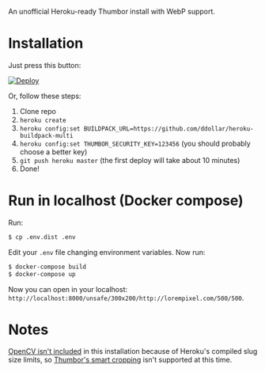 An unofficial Heroku-ready Thumbor install with WebP support.

# Installation

Just press this button:

[![Deploy](https://www.herokucdn.com/deploy/button.svg)](https://heroku.com/deploy) 

Or, follow these steps:

1. Clone repo
2. `heroku create`
3. `heroku config:set BUILDPACK_URL=https://github.com/ddollar/heroku-buildpack-multi`
4. `heroku config:set THUMBOR_SECURITY_KEY=123456` (you should probably choose a better key)
5. `git push heroku master` (the first deploy will take about 10 minutes)
6. Done!

# Run in localhost (Docker compose)

Run:

```bash
$ cp .env.dist .env
```

Edit your `.env` file changing environment variables.
Now run:

```bash
$ docker-compose build
$ docker-compose up
```

Now you can open in your localhost: `http://localhost:8000/unsafe/300x200/http://lorempixel.com/500/500`.

# Notes

[OpenCV isn't included](https://github.com/gesteves/biscayne/issues/1) in this installation because of Heroku's compiled slug size limits, so [Thumbor's smart cropping](https://github.com/thumbor/thumbor/wiki/Detection-algorithms) isn't supported at this time.
